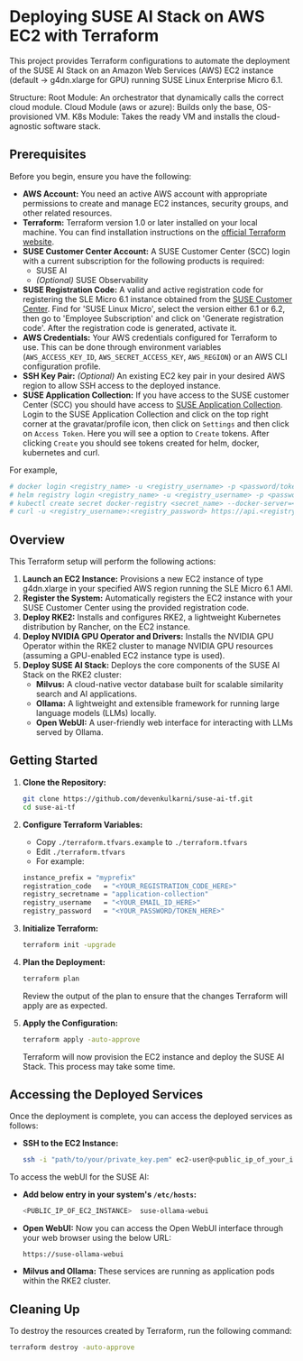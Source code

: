 # Deploying SUSE AI Stack on AWS EC2 with Terraform

This project provides Terraform configurations to automate the deployment of the SUSE AI Stack on an Amazon Web Services (AWS) EC2 instance (default -> g4dn.xlarge for GPU) running SUSE Linux Enterprise Micro 6.1.

Structure:
 Root Module: An orchestrator that dynamically calls the correct cloud module.
 Cloud Module (aws or azure): Builds only the base, OS-provisioned VM.
 K8s Module: Takes the ready VM and installs the cloud-agnostic software stack.

## Prerequisites

Before you begin, ensure you have the following:

* **AWS Account:** You need an active AWS account with appropriate permissions to create and manage EC2 instances, security groups, and other related resources.
* **Terraform:** Terraform version 1.0 or later installed on your local machine. You can find installation instructions on the [official Terraform website](https://www.terraform.io/downloads).
* **SUSE Customer Center Account:** A SUSE Customer Center (SCC) login with a current subscription for the following products is required:
    * SUSE AI
    * *(Optional)* SUSE Observability
* **SUSE Registration Code:** A valid and active registration code for registering the SLE Micro 6.1 instance obtained from the [SUSE Customer Center](https://scc.suse.com/). Find for 'SUSE Linux Micro', select the version either 6.1 or 6.2, then go to 'Employee Subscription' and click on 'Generate registration code'. After the registration code is generated, activate it.
* **AWS Credentials:** Your AWS credentials configured for Terraform to use. This can be done through environment variables (`AWS_ACCESS_KEY_ID`, `AWS_SECRET_ACCESS_KEY`, `AWS_REGION`) or an AWS CLI configuration profile.
* **SSH Key Pair:** *(Optional)* An existing EC2 key pair in your desired AWS region to allow SSH access to the deployed instance.
* **SUSE Application Collection:** If you have access to the SUSE customer Center (SCC) you should have access to [SUSE Application Collection](https://apps.rancher.io/). Login to the SUSE Application Collection and click on the top right corner at the gravatar/profile icon, then click on `Settings` and then click on `Access Token`. Here you will see a option to `Create` tokens. After clicking `Create` you should see tokens created for helm, docker, kubernetes and curl.

For example,
```bash
# docker login <registry_name> -u <registry_username> -p <password/token>
# helm registry login <registry_name> -u <registry_username> -p <password/token>
# kubectl create secret docker-registry <secret_name> --docker-server=<registry_name> --docker-username=<registry_username> --docker-password=<registry_password>
# curl -u <registry_username>:<registry_password> https://api.<registry_name>/v1/applications
```

## Overview

This Terraform setup will perform the following actions:

1.  **Launch an EC2 Instance:** Provisions a new EC2 instance of type g4dn.xlarge in your specified AWS region running the SLE Micro 6.1 AMI.
2.  **Register the System:** Automatically registers the EC2 instance with your SUSE Customer Center using the provided registration code.
3.  **Deploy RKE2:** Installs and configures RKE2, a lightweight Kubernetes distribution by Rancher, on the EC2 instance.
4.  **Deploy NVIDIA GPU Operator and Drivers:** Installs the NVIDIA GPU Operator within the RKE2 cluster to manage NVIDIA GPU resources (assuming a GPU-enabled EC2 instance type is used).
5.  **Deploy SUSE AI Stack:** Deploys the core components of the SUSE AI Stack on the RKE2 cluster:
    * **Milvus:** A cloud-native vector database built for scalable similarity search and AI applications.
    * **Ollama:** A lightweight and extensible framework for running large language models (LLMs) locally.
    * **Open WebUI:** A user-friendly web interface for interacting with LLMs served by Ollama.

## Getting Started

1.  **Clone the Repository:**
    ```bash
    git clone https://github.com/devenkulkarni/suse-ai-tf.git
    cd suse-ai-tf
    ```

2.  **Configure Terraform Variables:**

    - Copy `./terraform.tfvars.example` to `./terraform.tfvars`
    - Edit `./terraform.tfvars`
    - For example:
    ```bash
    instance_prefix = "myprefix"
    registration_code   = "<YOUR_REGISTRATION_CODE_HERE>"
    registry_secretname = "application-collection"
    registry_username   = "<YOUR_EMAIL_ID_HERE>"
    registry_password   = "<YOUR_PASSWORD/TOKEN_HERE>"
    ```

3.  **Initialize Terraform:**
    ```bash
    terraform init -upgrade
    ```

4.  **Plan the Deployment:**
    ```bash
    terraform plan
    ```
    Review the output of the plan to ensure that the changes Terraform will apply are as expected.

5.  **Apply the Configuration:**
    ```bash
    terraform apply -auto-approve
    ```
    Terraform will now provision the EC2 instance and deploy the SUSE AI Stack. This process may take some time.

## Accessing the Deployed Services

Once the deployment is complete, you can access the deployed services as follows:

* **SSH to the EC2 Instance:**
    ```bash
    ssh -i "path/to/your/private_key.pem" ec2-user@<public_ip_of_your_instance>
    ```
To access the webUI for the SUSE AI:

* **Add below entry in your system's `/etc/hosts`:**
    ```bash
    <PUBLIC_IP_OF_EC2_INSTANCE>  suse-ollama-webui

* **Open WebUI:** Now you can access the Open WebUI interface through your web browser using the below URL:
    ```
    https://suse-ollama-webui
    ```

* **Milvus and Ollama:** These services are running as application pods within the RKE2 cluster.

## Cleaning Up

To destroy the resources created by Terraform, run the following command:

```bash
terraform destroy -auto-approve
```
